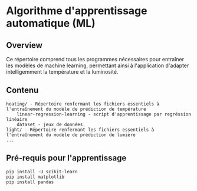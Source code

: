 # Algorithme d'apprentissage automatique (ML)

## Overview
Ce répertoire comprend tous les programmes nécessaires pour entraîner les modèles de machine learning, permettant ainsi à l'application d'adapter intelligemment la température et la luminosité.

## Contenu

```
heating/ - Répertoire renfermant les fichiers essentiels à l'entraînement du modèle de prédiction de température
    linear-regression-learning - script d'apprentissage par regréssion linéaire
    dataset - jeux de données
light/ - Répertoire renfermant les fichiers essentiels à l'entraînement du modèle de prédiction de lumière
...
```

## Pré-requis pour l'apprentissage

```
pip install -U scikit-learn
pip install matplotlib
pip install pandas
```


